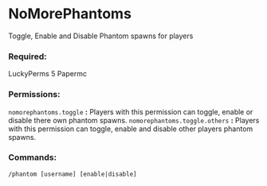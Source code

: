 # NoMorePhantoms
Toggle, Enable and Disable Phantom spawns for players

### Required:
LuckyPerms 5
Papermc

### Permissions:
`nomorephantoms.toggle` **:** Players with this permission can toggle, enable or disable there own phantom spawns.
`nomorephantoms.toggle.others` **:** Players with this permission can toggle, enable and disable other players phantom spawns.

### Commands:
`/phantom [username] [enable|disable]`


